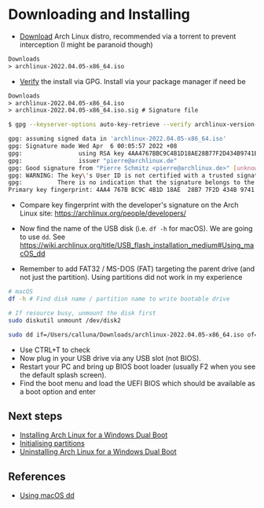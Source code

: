 # Downloading and Installing

- [Download](https://archlinux.org/download/) Arch Linux distro, recommended via a torrent to prevent interception (I might be paranoid though)

```txt
Downloads
> archlinux-2022.04.05-x86_64.iso
```

- [Verify](https://wiki.archlinux.org/title/Installation_guide#Verify_signature) the install via GPG. Install via your package manager if need be

```txt
Downloads
> archlinux-2022.04.05-x86_64.iso
> archlinux-2022.04.05-x86_64.iso.sig # Signature file
```

```bash
$ gpg --keyserver-options auto-key-retrieve --verify archlinux-version-x86_64.iso.sig

gpg: assuming signed data in 'archlinux-2022.04.05-x86_64.iso'
gpg: Signature made Wed Apr  6 00:05:57 2022 +08
gpg:                using RSA key 4AA4767BBC9C4B1D18AE28B77F2D434B9741E8AC
gpg:                issuer "pierre@archlinux.de"
gpg: Good signature from "Pierre Schmitz <pierre@archlinux.de>" [unknown]
gpg: WARNING: The key\'s User ID is not certified with a trusted signature!
gpg:          There is no indication that the signature belongs to the owner.
Primary key fingerprint: 4AA4 767B BC9C 4B1D 18AE  28B7 7F2D 434B 9741 E8AC
```
- Compare key fingerprint with the developer's signature on the Arch Linux site: https://archlinux.org/people/developers/

- Now find the name of the USB disk (i.e. `df -h` for macOS). We are going to use `dd`. See https://wiki.archlinux.org/title/USB_flash_installation_medium#Using_macOS_dd
- Remember to add FAT32 / MS-DOS (FAT) targeting the parent drive (and not just the partition). Using partitions did not work in my experience

```bash
# macOS
df -h # Find disk name / partition name to write bootable drive

# If resource busy, unmount the disk first
sudo diskutil unmount /dev/disk2

sudo dd if=/Users/calluna/Downloads/archlinux-2022.04.05-x86_64.iso of=/dev/disk2 bs=1m
```

- Use CTRL+T to check
- Now plug in your USB drive via any USB slot (not BIOS).
- Restart your PC and bring up BIOS boot loader (usually F2 when you see the default splash screen).
- Find the boot menu and load the UEFI BIOS which should be available as a boot option and enter

## Next steps

- [Installing Arch Linux for a Windows Dual Boot](./installing-windows-first-dual-boot.md)
- [Initialising partitions](./initialising-partitions.md)
- [Uninstalling Arch Linux for a Windows Dual Boot](./uninstalling-windows-first-dual-boot.md)

## References

- [Using macOS dd](https://wiki.archlinux.org/title/USB_flash_installation_medium#Using_macOS_dd)
